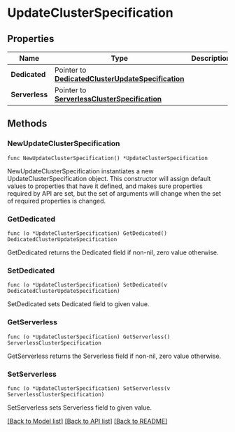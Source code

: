 # UpdateClusterSpecification

## Properties

Name | Type | Description | Notes
------------ | ------------- | ------------- | -------------
**Dedicated** | Pointer to [**DedicatedClusterUpdateSpecification**](DedicatedClusterUpdateSpecification.md) |  | [optional] 
**Serverless** | Pointer to [**ServerlessClusterSpecification**](ServerlessClusterSpecification.md) |  | [optional] 

## Methods

### NewUpdateClusterSpecification

`func NewUpdateClusterSpecification() *UpdateClusterSpecification`

NewUpdateClusterSpecification instantiates a new UpdateClusterSpecification object.
This constructor will assign default values to properties that have it defined,
and makes sure properties required by API are set, but the set of arguments
will change when the set of required properties is changed.

### GetDedicated

`func (o *UpdateClusterSpecification) GetDedicated() DedicatedClusterUpdateSpecification`

GetDedicated returns the Dedicated field if non-nil, zero value otherwise.

### SetDedicated

`func (o *UpdateClusterSpecification) SetDedicated(v DedicatedClusterUpdateSpecification)`

SetDedicated sets Dedicated field to given value.

### GetServerless

`func (o *UpdateClusterSpecification) GetServerless() ServerlessClusterSpecification`

GetServerless returns the Serverless field if non-nil, zero value otherwise.

### SetServerless

`func (o *UpdateClusterSpecification) SetServerless(v ServerlessClusterSpecification)`

SetServerless sets Serverless field to given value.


[[Back to Model list]](../README.md#documentation-for-models) [[Back to API list]](../README.md#documentation-for-api-endpoints) [[Back to README]](../README.md)


